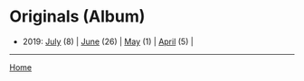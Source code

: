 # Originals (Album)

  * 2019: 
      [July](./originals-album-2019-07.md) (8) | 
      [June](./originals-album-2019-06.md) (26) | 
      [May](./originals-album-2019-05.md) (1) | 
      [April](./originals-album-2019-04.md) (5) | 

----

[Home](../)
